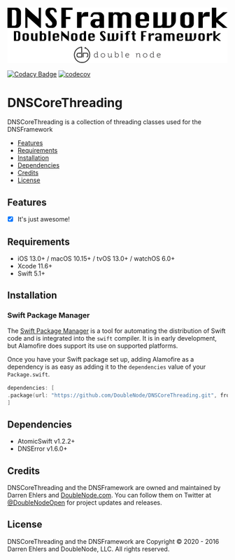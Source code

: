 ![DoubleNode Swift Framework](https://github.com/DoubleNode/DNSCoreThreading/raw/master/DNSFrameworkLogo.png)

[![Codacy Badge](https://api.codacy.com/project/badge/Grade/1b72bc254fc143be9db80b7ea3cf5ed5)](https://www.codacy.com?utm_source=github.com&amp;utm_medium=referral&amp;utm_content=DoubleNode/DNSCoreThreading&amp;utm_campaign=Badge_Grade)
[![codecov](https://codecov.io/gh/DoubleNode/DNSCoreThreading/branch/master/graph/badge.svg?token=KMKaTccEwW)](https://codecov.io/gh/DoubleNode/DNSCoreThreading)

# DNSCoreThreading

DNSCoreThreading is a collection of threading classes used for the DNSFramework

-   [Features](#features)
-   [Requirements](#requirements)
-   [Installation](#installation)
-   [Dependencies](#dependencies)
-   [Credits](#credits)
-   [License](#license)

## Features

-   [x] It's just awesome!

## Requirements

-   iOS 13.0+ / macOS 10.15+ / tvOS 13.0+ / watchOS 6.0+
-   Xcode 11.6+
-   Swift 5.1+

## Installation

### Swift Package Manager

The [Swift Package Manager](https://swift.org/package-manager/) is a tool for automating the distribution of Swift code and is integrated into the `swift` compiler. It is in early development, but Alamofire does support its use on supported platforms.

Once you have your Swift package set up, adding Alamofire as a dependency is as easy as adding it to the `dependencies` value of your `Package.swift`.

```swift
dependencies: [
.package(url: "https://github.com/DoubleNode/DNSCoreThreading.git", from: "1.6.2")
]
```

## Dependencies

-   AtomicSwift v1.2.2+
-   DNSError v1.6.0+

## Credits

DNSCoreThreading and the DNSFramework are owned and maintained by Darren Ehlers and [DoubleNode.com](http://doublenode.com). You can follow them on Twitter at [@DoubleNodeOpen](https://twitter.com/DoubleNodeOpen) for project updates and releases.

## License

DNSCoreThreading and the DNSFramework are Copyright © 2020 - 2016 Darren Ehlers and DoubleNode, LLC. All rights reserved.
